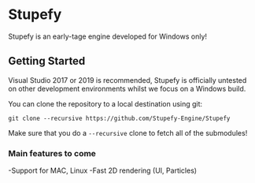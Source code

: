# Stupefy
Stupefy is an early-tage engine developed for Windows only!

## Getting Started
Visual Studio 2017 or 2019 is recommended, Stupefy is officially untested on other development environments whilst we focus on a Windows build.

You can clone the repository to a local destination using git:

`git clone --recursive https://github.com/Stupefy-Engine/Stupefy`

Make sure that you do a `--recursive` clone to fetch all of the submodules!


### Main features to come

-Support for MAC, Linux 
-Fast 2D rendering (UI, Particles)
